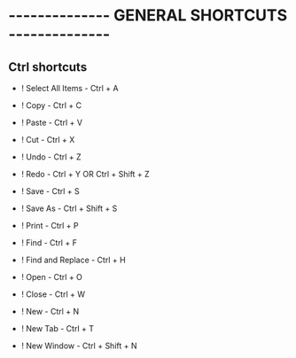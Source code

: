 # -------------- GENERAL SHORTCUTS --------------

## Ctrl shortcuts

* ! Select All Items - Ctrl + A

* ! Copy - Ctrl + C
* ! Paste - Ctrl + V
* ! Cut - Ctrl + X

* ! Undo - Ctrl + Z
* ! Redo - Ctrl + Y OR Ctrl + Shift + Z

* ! Save - Ctrl + S
* ! Save As - Ctrl + Shift + S

* ! Print - Ctrl + P

* ! Find - Ctrl + F
* ! Find and Replace - Ctrl + H

* ! Open - Ctrl + O
* ! Close - Ctrl + W

* ! New - Ctrl + N
* ! New Tab - Ctrl + T
* ! New Window - Ctrl + Shift + N